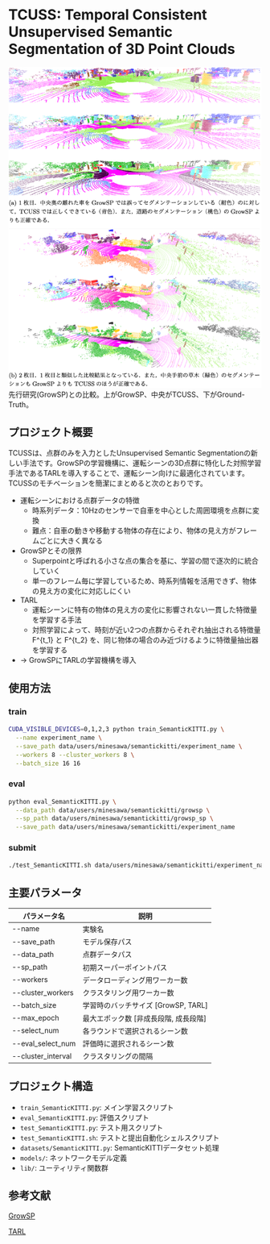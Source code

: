 # TCUSS: Temporal Consistent Unsupervised Semantic Segmentation of 3D Point Clouds
![実行結果](images/result_example_image.png)
先行研究(GrowSP)との比較。上がGrowSP、中央がTCUSS、下がGround-Truth。

## プロジェクト概要

TCUSSは、点群のみを入力としたUnsupervised Semantic Segmentationの新しい手法です。GrowSPの学習機構に、運転シーンの3D点群に特化した対照学習手法であるTARLを導入することで、運転シーン向けに最適化されています。TCUSSのモチベーションを簡潔にまとめると次のとおりです。


- 運転シーンにおける点群データの特徴
  - 時系列データ：10Hzのセンサーで自車を中心とした周囲環境を点群に変換
  - 難点：自車の動きや移動する物体の存在により、物体の見え方がフレームごとに大きく異なる
- GrowSPとその限界
  - Superpointと呼ばれる小さな点の集合を基に、学習の間で逐次的に統合していく
  - 単一のフレーム毎に学習しているため、時系列情報を活用できず、物体の見え方の変化に対応しにくい
- TARL
  - 運転シーンに特有の物体の見え方の変化に影響されない一貫した特徴量を学習する手法
  - 対照学習によって、時刻が近い2つの点群からそれぞれ抽出される特徴量 F^{t_1} と F^{t_2} を、同じ物体の場合のみ近づけるように特徴量抽出器を学習する
- → GrowSPにTARLの学習機構を導入

## 使用方法
### train

```bash
CUDA_VISIBLE_DEVICES=0,1,2,3 python train_SemanticKITTI.py \
  --name experiment_name \
  --save_path data/users/minesawa/semantickitti/experiment_name \
  --workers 8 --cluster_workers 8 \
  --batch_size 16 16 
```

### eval

```bash
python eval_SemanticKITTI.py \
  --data_path data/users/minesawa/semantickitti/growsp \
  --sp_path data/users/minesawa/semantickitti/growsp_sp \
  --save_path data/users/minesawa/semantickitti/experiment_name
```

### submit

```bash
./test_SemanticKITTI.sh data/users/minesawa/semantickitti/experiment_name submission_name.zip
```

## 主要パラメータ

| パラメータ名 | 説明 |
|------------|------|
| --name | 実験名 |
| --save_path | モデル保存パス |
| --data_path | 点群データパス |
| --sp_path | 初期スーパーポイントパス |
| --workers | データローディング用ワーカー数 |
| --cluster_workers | クラスタリング用ワーカー数 |
| --batch_size | 学習時のバッチサイズ [GrowSP, TARL] |
| --max_epoch | 最大エポック数 [非成長段階, 成長段階] |
| --select_num | 各ラウンドで選択されるシーン数 |
| --eval_select_num | 評価時に選択されるシーン数 |
| --cluster_interval | クラスタリングの間隔 |

## プロジェクト構造

- `train_SemanticKITTI.py`: メイン学習スクリプト
- `eval_SemanticKITTI.py`: 評価スクリプト
- `test_SemanticKITTI.py`: テスト用スクリプト
- `test_SemanticKITTI.sh`: テストと提出自動化シェルスクリプト
- `datasets/SemanticKITTI.py`: SemanticKITTIデータセット処理
- `models/`: ネットワークモデル定義
- `lib/`: ユーティリティ関数群

## 参考文献
[GrowSP](https://openaccess.thecvf.com/content/CVPR2023/papers/Zhang_GrowSP_Unsupervised_Semantic_Segmentation_of_3D_Point_Clouds_CVPR_2023_paper.pdf)

[TARL](https://openaccess.thecvf.com/content/CVPR2023/papers/Nunes_Temporal_Consistent_3D_LiDAR_Representation_Learning_for_Semantic_Perception_in_CVPR_2023_paper.pdf)
